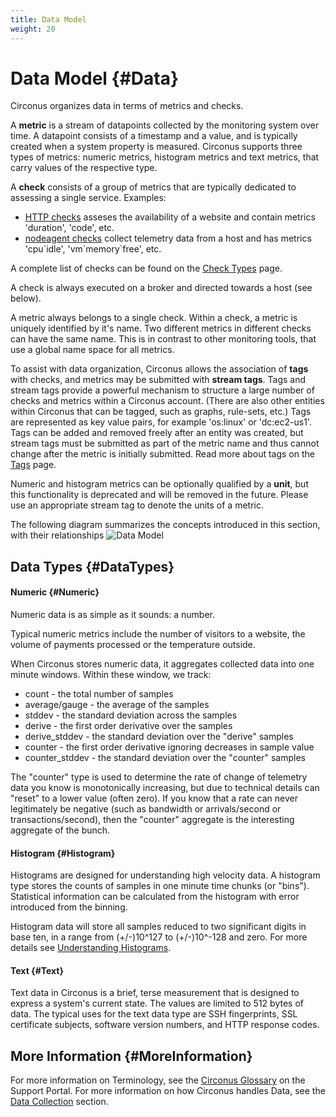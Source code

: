 ```yaml
---
title: Data Model
weight: 20
---
```


# Data Model {#Data}

Circonus organizes data in terms of metrics and checks.

A __metric__ is a stream of datapoints collected by the monitoring system over time.
A datapoint consists of a timestamp and a value, and is typically created when a system property is measured.
Circonus supports three types of metrics: numeric metrics, histogram metrics and text metrics, that carry values
of the respective type.

A __check__ consists of a group of metrics that are typically dedicated to assessing a single service.
Examples:
- [HTTP checks](/circonus/data-collection/check-types/http) asseses the availability of a website and contain metrics 'duration', 'code', etc.
- [nodeagent checks](/circonus/data-collection/check-types/node-agent-nad) collect telemetry data from a host and has metrics 'cpu\`idle', 'vm\`memory\`free', etc.

A complete list of checks can be found on the [Check Types](/circonus/data-collection/check-types) page.

A check is always executed on a broker and directed towards a host (see below).

A metric always belongs to a single check. Within a check, a metric is uniquely identified by it's name.
Two different metrics in different checks can have the same name.
This is in contrast to other monitoring tools, that use a global name space for all metrics.

To assist with data organization, Circonus allows the association of __tags__ with checks, and metrics may be submitted with __stream tags__.
Tags and stream tags provide a powerful mechanism to structure a large number of checks and metrics within a Circonus account.
(There are also other entities within Circonus that can be tagged, such as graphs, rule-sets, etc.)
Tags are represented as key value pairs, for example 'os:linux' or 'dc:ec2-us1'.
Tags can be added and removed freely after an entity was created, but stream tags must be submitted as part of the metric name and thus cannot change after the metric is initially submitted.
Read more about tags on the [Tags](/circonus/data-collection/tags/) page.

Numeric and histogram metrics can be optionally qualified by a __unit__, but this functionality is deprecated and will be removed in the future.
Please use an appropriate stream tag to denote the units of a metric.

The following diagram summarizes the concepts introduced in this section, with their relationships
![Data Model](/images/circonus/model2.png)

## Data Types {#DataTypes}

#### Numeric {#Numeric}

Numeric data is as simple as it sounds: a number. 

Typical numeric metrics include the number of visitors to a website, the volume of payments processed or the temperature outside.

When Circonus stores numeric data, it aggregates collected data into one minute windows.
Within these window, we track:
 * count - the total number of samples
 * average/gauge - the average of the samples 
 * stddev - the standard deviation across the samples
 * derive - the first order derivative over the samples
 * derive_stddev - the standard deviation over the "derive" samples
 * counter - the first order derivative ignoring decreases in sample value
 * counter_stddev - the standard deviation over the "counter" samples

The "counter" type is used to determine the rate of change of telemetry data you know is monotonically increasing, but due to technical details can "reset" to a lower value (often zero).
If you know that a rate can never legitimately be negative (such as bandwidth or arrivals/second or transactions/second), then the "counter" aggregate is the interesting aggregate of the bunch.

#### Histogram {#Histogram}

Histograms are designed for understanding high velocity data.
A histogram type stores the counts of samples in one minute time chunks (or "bins").
Statistical information can be calculated from the histogram with error introduced from the binning.

Histogram data will store all samples reduced to two significant digits in base ten, in a range from (+/-)10^127 to (+/-)10^-128 and zero.
For more details see [Understanding Histograms](/circonus/visualizations/graphs/histograms/#HistogramVisualizations).

#### Text {#Text}

Text data in Circonus is a brief, terse measurement that is designed to express a system's current state. 
The values are limited to 512 bytes of data. 
The typical uses for the text data type are SSH fingerprints, SSL certificate subjects, software version numbers, and HTTP response codes.

## More Information {#MoreInformation}

For more information on Terminology, see the [Circonus Glossary](https://support.circonus.com/solution/articles/6000105708-circonus-glossary-of-terms) on the Support Portal.
For more information on how Circonus handles Data, see the [Data Collection](/data/overview) section.

